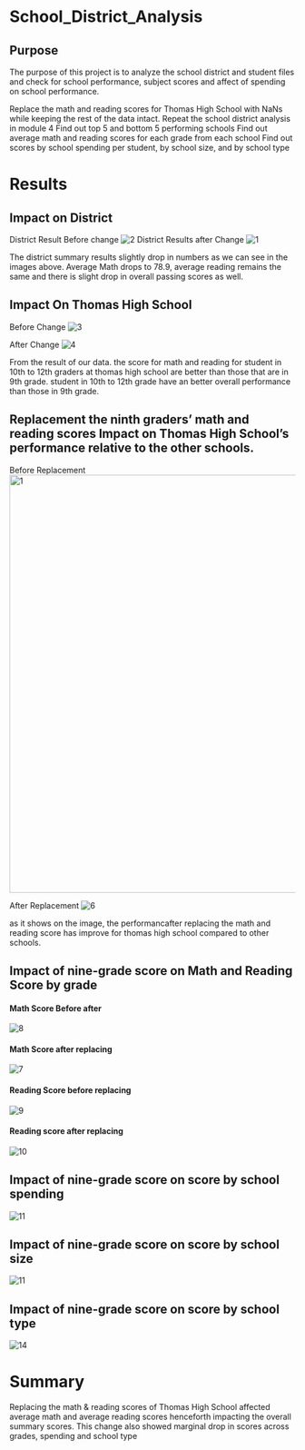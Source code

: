 # School_District_Analysis
## Purpose
The purpose of this project is to analyze the school district and student files and check for school performance, subject scores and affect of spending on school performance.

Replace the math and reading scores for Thomas High School with NaNs while keeping the rest of the data intact.
Repeat the school district analysis in module 4
Find out top 5 and bottom 5 performing schools
Find out average math and reading scores for each grade from each school
Find out scores by school spending per student, by school size, and by school type

# Results
## Impact on District
District Result Before change
![2](https://user-images.githubusercontent.com/63277310/114312528-f2a17d00-9ac0-11eb-814a-812a2009c12c.png)
District Results after Change
![1](https://user-images.githubusercontent.com/63277310/114312191-c9ccb800-9abf-11eb-9088-dcdfaabd6090.png)

The district summary results slightly drop in numbers as we can see in the images above. Average Math drops to 78.9, average reading remains the same and there is slight drop in overall passing scores as well.

## Impact On Thomas High School
Before Change
![3](https://user-images.githubusercontent.com/63277310/114312941-86c01400-9ac2-11eb-9012-491e8fb22eb5.png)

After Change
![4](https://user-images.githubusercontent.com/63277310/114312971-a8b99680-9ac2-11eb-959b-cd4f7405960c.png)

From the result of our data. the score for math and reading for student in 10th to 12th graders at thomas high school are better than those that are in 9th grade. student in 10th to 12th grade have an better overall performance than those in 9th grade.

## Replacement the ninth graders’ math and reading scores Impact on Thomas High School’s performance relative to the other schools.

Before Replacement
<img width="736" alt="1" src="https://user-images.githubusercontent.com/63277310/114313895-7316ac80-9ac6-11eb-960e-edb447223e07.PNG">


After Replacement
![6](https://user-images.githubusercontent.com/63277310/114313982-d30d5300-9ac6-11eb-8743-5881fae8cea7.png)

as it shows on the image, the performancafter replacing the math and reading score has improve for thomas high school compared to other schools. 


## Impact of nine-grade score on Math and Reading Score by grade

#### Math Score Before after
![8](https://user-images.githubusercontent.com/63277310/114322435-3eb6e680-9aee-11eb-9fd3-8d17aac1b370.png)

#### Math Score after replacing
![7](https://user-images.githubusercontent.com/63277310/114322418-234bdb80-9aee-11eb-859e-a5788e630e0a.png)


#### Reading Score before replacing
![9](https://user-images.githubusercontent.com/63277310/114322569-f0eeae00-9aee-11eb-86a7-8d92865a7c5f.png)

#### Reading score after replacing
![10](https://user-images.githubusercontent.com/63277310/114322557-db798400-9aee-11eb-8b5f-a6b7fd015535.png)

## Impact of nine-grade score on score by school spending

![11](https://user-images.githubusercontent.com/63277310/114323446-3ca35680-9af3-11eb-8bcb-ba8713886e61.png)

## Impact of nine-grade score on score by school size
 ![11](https://user-images.githubusercontent.com/63277310/114323446-3ca35680-9af3-11eb-8bcb-ba8713886e61.png)
 
## Impact of nine-grade score on score by school type

![14](https://user-images.githubusercontent.com/63277310/114324273-36af7480-9af7-11eb-9122-c7932e49adc2.png)


# Summary
Replacing the math & reading scores of Thomas High School affected average math and average reading scores henceforth impacting the overall summary scores. This change also showed marginal drop in scores across grades, spending and school type




